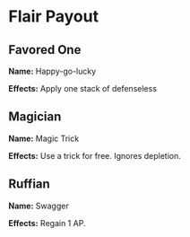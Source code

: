 # Flair Payout

## Favored One

**Name:** Happy-go-lucky

**Effects:** Apply one stack of defenseless

## Magician

**Name:** Magic Trick

**Effects:** Use a trick for free. Ignores depletion.

## Ruffian

**Name:** Swagger

**Effects:** Regain 1 AP.
